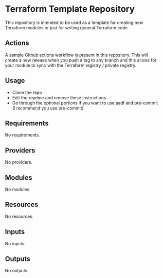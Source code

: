 # Terraform Template Repository

This repository is intended to be used as a template for creating new Terraform modules or just for writing general Terraform code

## Actions

A sample Github actions workflow is present in this repository. This will create a new release when you push a tag to any branch and this allows for your module to sync with the Terraform registry / private registry.

## Usage
- Clone the repo
- Edit the readme and remove these instructions
- Go through the optional portions if you want to use asdf and pre-commit (I recommend you use pre-commit)



<!-- BEGINNING OF PRE-COMMIT-TERRAFORM DOCS HOOK -->
## Requirements

No requirements.

## Providers

No providers.

## Modules

No modules.

## Resources

No resources.

## Inputs

No inputs.

## Outputs

No outputs.
<!-- END OF PRE-COMMIT-TERRAFORM DOCS HOOK -->

